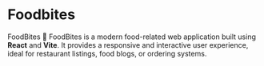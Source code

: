 # Foodbites
 FoodBites 🍔  FoodBites is a modern food-related web application built using **React** and **Vite**. It provides a responsive and interactive user experience, ideal for restaurant listings, food blogs, or ordering systems.  
